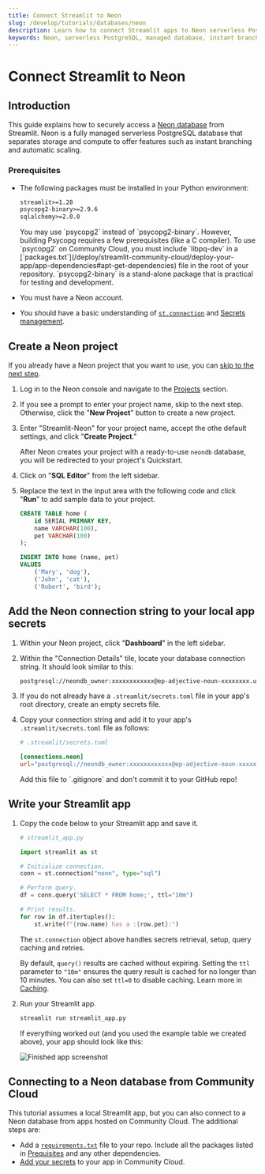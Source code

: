 ```yaml
---
title: Connect Streamlit to Neon
slug: /develop/tutorials/databases/neon
description: Learn how to connect Streamlit apps to Neon serverless PostgreSQL databases with instant branching, automatic scaling, and managed hosting.
keywords: Neon, serverless PostgreSQL, managed database, instant branching, automatic scaling, PostgreSQL hosting, database connection, serverless database
---
```


# Connect Streamlit to Neon

## Introduction

This guide explains how to securely access a [Neon database](https://neon.tech/) from Streamlit. Neon is a fully managed serverless PostgreSQL database that separates storage and compute to offer features such as instant branching and automatic scaling.

### Prerequisites

- The following packages must be installed in your Python environment:

  ```txt
  streamlit>=1.28
  psycopg2-binary>=2.9.6
  sqlalchemy>=2.0.0
  ```

    <Note>
        You may use `psycopg2` instead of `psycopg2-binary`. However, building Psycopg requires a few prerequisites (like a C compiler). To use `psycopg2` on Community Cloud, you must include `libpq-dev` in a [`packages.txt`](/deploy/streamlit-community-cloud/deploy-your-app/app-dependencies#apt-get-dependencies) file in the root of your repository. `psycopg2-binary` is a stand-alone package that is practical for testing and development.
    </Note>

- You must have a Neon account.
- You should have a basic understanding of [`st.connection`](/develop/api-reference/connections/st.connection) and [Secrets management](/develop/concepts/connections/secrets-management).

## Create a Neon project

If you already have a Neon project that you want to use, you can [skip to the next step](#add-neon-connection-string-to-your-local-app-secrets).

1. Log in to the Neon console and navigate to the [Projects](https://console.neon.tech/app/projects) section.
1. If you see a prompt to enter your project name, skip to the next step. Otherwise, click the "**New Project**" button to create a new project.
1. Enter "Streamlit-Neon" for your project name, accept the othe default settings, and click "**Create Project**."

   After Neon creates your project with a ready-to-use `neondb` database, you will be redirected to your project's Quickstart.

1. Click on "**SQL Editor**" from the left sidebar.
1. Replace the text in the input area with the following code and click "**Run**" to add sample data to your project.

   ```sql
   CREATE TABLE home (
       id SERIAL PRIMARY KEY,
       name VARCHAR(100),
       pet VARCHAR(100)
   );

   INSERT INTO home (name, pet)
   VALUES
       ('Mary', 'dog'),
       ('John', 'cat'),
       ('Robert', 'bird');
   ```

## Add the Neon connection string to your local app secrets

1. Within your Neon project, click "**Dashboard**" in the left sidebar.
1. Within the "Connection Details" tile, locate your database connection string. It should look similar to this:

   ```bash
   postgresql://neondb_owner:xxxxxxxxxxxx@ep-adjective-noun-xxxxxxxx.us-east-2.aws.neon.tech/neondb?sslmode=require
   ```

1. If you do not already have a `.streamlit/secrets.toml` file in your app's root directory, create an empty secrets file.
1. Copy your connection string and add it to your app's `.streamlit/secrets.toml` file as follows:

   ```toml
   # .streamlit/secrets.toml

   [connections.neon]
   url="postgresql://neondb_owner:xxxxxxxxxxxx@ep-adjective-noun-xxxxxxxx.us-east-2.aws.neon.tech/neondb?sslmode=require"
   ```

   <Important>
       Add this file to `.gitignore` and don't commit it to your GitHub repo!
   </Important>

## Write your Streamlit app

1. Copy the code below to your Streamlit app and save it.

   ```python
   # streamlit_app.py

   import streamlit as st

   # Initialize connection.
   conn = st.connection("neon", type="sql")

   # Perform query.
   df = conn.query('SELECT * FROM home;', ttl="10m")

   # Print results.
   for row in df.itertuples():
       st.write(f"{row.name} has a :{row.pet}:")
   ```

   The `st.connection` object above handles secrets retrieval, setup, query caching and retries.

   By default, `query()` results are cached without expiring. Setting the `ttl` parameter to `"10m"` ensures the query result is cached for no longer than 10 minutes. You can also set `ttl=0` to disable caching. Learn more in [Caching](/develop/concepts/architecture/caching).

1. Run your Streamlit app.

   ```bash
   streamlit run streamlit_app.py
   ```

   If everything worked out (and you used the example table we created above), your app should look like this:

   ![Finished app screenshot](/images/databases/streamlit-app.png)

## Connecting to a Neon database from Community Cloud

This tutorial assumes a local Streamlit app, but you can also connect to a Neon database from apps hosted on Community Cloud. The additional steps are:

- Add a [`requirements.txt`](/deploy/streamlit-community-cloud/deploy-your-app/app-dependencies) file to your repo. Include all the packages listed in [Prequisites](#prerequisites) and any other dependencies.
- [Add your secrets](/deploy/streamlit-community-cloud/deploy-your-app/secrets-management#deploy-an-app-and-set-up-secrets) to your app in Community Cloud.
